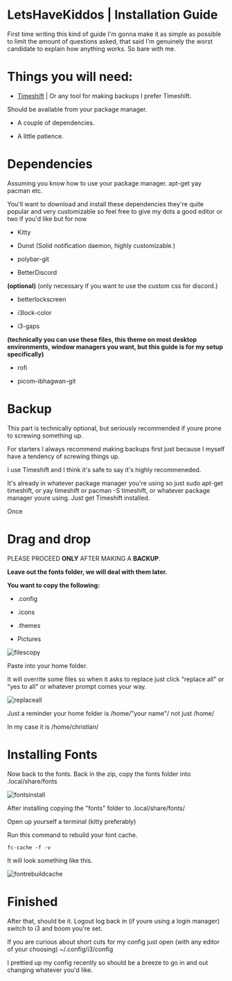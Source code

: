  **LetsHaveKiddos** | **Installation Guide**
===========================


First time writing this kind of guide I'm gonna make it as simple as possible to limit the amount of questions asked, that said I'm genuinely the worst candidate to explain how anything works. So bare with me.




Things you will need:
===========================

* [Timeshift](https://github.com/teejee2008/timeshift) | Or any tool for making backups I prefer Timeshift.

Should be available from your package manager.

* A couple of dependencies.

* A little patience.


Dependencies
===========================

Assuming you know how to use your package manager. apt-get yay pacman etc.

You'll want to download and install these dependencies they're quite popular and very customizable so feel free to give my dots a good editor or two if you'd like but for now




* Kitty

* Dunst (Solid notification daemon, highly customizable.)

* polybar-git

* BetterDiscord

**(optional)** (only necessary if you want to use the custom css for discord.)

* betterlockscreen

* i3lock-color

* i3-gaps

**(technically you can use these files, this theme on most desktop environments, window managers you want, but this guide is for my setup specifically)**

* rofi

* picom-ibhagwan-git





Backup
===========================

This part is technically optional, but seriously recommended if youre prone to screwing something up.

For starters I always recommend making backups first just because I myself have a tendency of screwing things up. 

I use Timeshift and I think it's safe to say it's highly recommeneded.

It's already in whatever package manager you're using so just sudo apt-get timeshift, or yay timeshift or pacman -S timeshift, or whatever package manager youre using. Just get Timeshift installed.

Once


Drag and drop
===========================

PLEASE PROCEED **ONLY** AFTER MAKING A **BACKUP**.

**Leave out the fonts folder, we will deal with them later.**

**You want to copy the following:**

* .config

* .icons

* .themes

* Pictures

![filescopy](media/filescopy.png)


Paste into your home folder.

It will overrite some files so when it asks to replace just click "replace all" or "yes to all" or whatever prompt comes your way.

![replaceall](media/replaceall.png)

Just a reminder your home folder is /home/"your name"/ not just /home/

In my case it is /home/christian/


Installing Fonts
===========================

Now back to the fonts. Back in the zip, copy the fonts folder into .local/share/fonts

![fontsinstall](media/fontsinstall.png)


After installing copying the "fonts" folder to .local/share/fonts/

Open up yourself a terminal (kitty preferably)

Run this command to rebuild your font cache.

`fc-cache -f -v`

It will look something like this. 

![fontrebuildcache](media/fontrebuildcache.png)


Finished
===========================

After that, should be it. Logout log back in (if youre using a login manager) switch to i3 and boom you're set. 

If you are curious about short cuts for my config just open (with any editor of your choosing) ~/.config/i3/config

I prettied up my config recently so should be a breeze to go in and out changing whatever you'd like.



